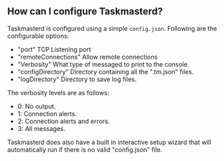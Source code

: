 ##	How can I configure Taskmasterd?
Taskmasterd is configured using a simple `config.json`. Following are the configurable options:

 - "port"				TCP Listening port
 - "remoteConnections"	Allow remote connections
 - "Verbosity"			What type of messaged to print to the console.
 - "configDirectory"	Directory containing all the ".tm.json" files.
 - "logDirectory"		Directory to save log files.

The verbosity levels are as follows:

 - 0:	No output.
 - 1:	Connection alerts.
 - 2:	Connection alerts and errors.
 - 3:	All messages.

Taskmasterd does also have a built in interactive setup wizard that will automatically run if there is no valid "config.json" file.